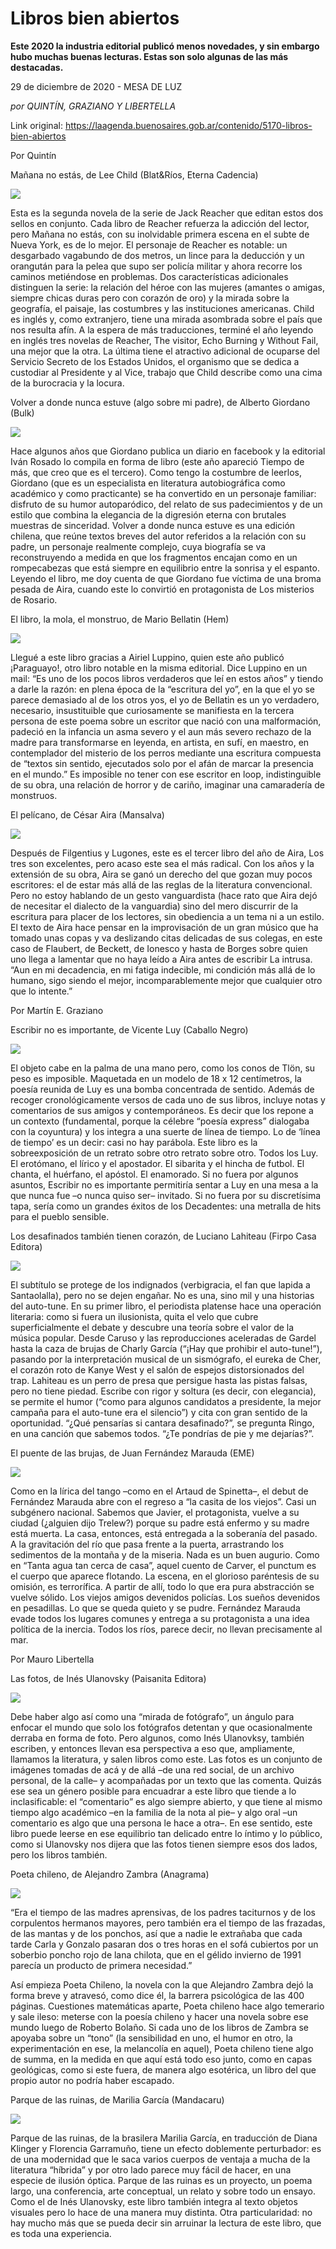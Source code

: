 # Libros bien abiertos

**Este 2020 la industria editorial publicó menos novedades, y sin embargo hubo muchas buenas lecturas. Estas son solo algunas de las más destacadas.**

29 de diciembre de 2020 - MESA DE LUZ

_por QUINTÍN, GRAZIANO Y LIBERTELLA_

Link original: https://laagenda.buenosaires.gob.ar/contenido/5170-libros-bien-abiertos



Por Quintín




Mañana no estás, de Lee Child (Blat&Ríos, Eterna Cadencia)




![](https://cdn.flowlikemusic.com/files/images/46686/0429a975-1e70-4929-bb8a-1e9867c4901a.jpeg)




Esta es la segunda novela de la serie de Jack Reacher que editan estos dos sellos en conjunto. Cada libro de Reacher refuerza la adicción del lector, pero Mañana no estás, con su inolvidable primera escena en el subte de Nueva York, es de lo mejor. El personaje de Reacher es notable: un desgarbado vagabundo de dos metros, un lince para la deducción y un orangután para la pelea que supo ser policía militar y ahora recorre los caminos metiéndose en problemas. Dos características adicionales distinguen la serie: la relación del héroe con las mujeres (amantes o amigas, siempre chicas duras pero con corazón de oro) y la mirada sobre la geografía, el paisaje, las costumbres y las instituciones americanas. Child es inglés y, como extranjero, tiene una mirada asombrada sobre el país que nos resulta afín. A la espera de más traducciones, terminé el año leyendo en inglés tres novelas de Reacher, The visitor, Echo Burning y Without Fail, una mejor que la otra. La última tiene el atractivo adicional de ocuparse del Servicio Secreto de los Estados Unidos, el organismo que se dedica a custodiar al Presidente y al Vice, trabajo que Child describe como una cima de la burocracia y la locura.




Volver a donde nunca estuve (algo sobre mi padre), de Alberto Giordano (Bulk)




![](https://cdn.flowlikemusic.com/files/images/46688/26008ba8-ba83-43cc-805f-1377f82d9ee3.png)




Hace algunos años que Giordano publica un diario en facebook y la editorial Iván Rosado lo compila en forma de libro (este año apareció Tiempo de más, que creo que es el tercero). Como tengo la costumbre de leerlos, Giordano (que es un especialista en literatura autobiográfica como académico y como practicante) se ha convertido en un personaje familiar: disfruto de su humor autoparódico, del relato de sus padecimientos y de un estilo que combina la elegancia de la digresión eterna con brutales muestras de sinceridad. Volver a donde nunca estuve es una edición chilena, que reúne textos breves del autor referidos a la relación con su padre, un personaje realmente complejo, cuya biografía se va reconstruyendo a medida en que los fragmentos encajan como en un rompecabezas que está siempre en equilibrio entre la sonrisa y el espanto. Leyendo el libro, me doy cuenta de que Giordano fue víctima de una broma pesada de Aira, cuando este lo convirtió en protagonista de Los misterios de Rosario.




El libro, la mola, el monstruo, de Mario Bellatin (Hem)




![](https://cdn.flowlikemusic.com/files/images/46689/e5105eff-878a-401e-87be-f37e86ecbc32.jpeg)




Llegué a este libro gracias a Airiel Luppino, quien este año publicó ¡Paraguayo!, otro libro notable en la misma editorial. Dice Luppino en un mail: “Es uno de los pocos libros verdaderos que leí en estos años” y tiendo a darle la razón: en plena época de la “escritura del yo”, en la que el yo se parece demasiado al de los otros yos, el yo de Bellatin es un yo verdadero, necesario, insustituible que curiosamente se manifiesta en la tercera persona de este poema sobre un escritor que nació con una malformación, padeció en la infancia un asma severo y el aun más severo rechazo de la madre para transformarse en leyenda, en artista, en sufí, en maestro, en contemplador del misterio de los perros mediante una escritura compuesta de “textos sin sentido, ejecutados solo por el afán de marcar la presencia en el mundo.” Es imposible no tener con ese escritor en loop, indistinguible de su obra, una relación de horror y de cariño, imaginar una camaradería de monstruos.




El pelícano, de César Aira (Mansalva)




![](https://cdn.flowlikemusic.com/files/images/46690/a99a1cf4-2595-457c-888c-620efe521267.jpeg)




Después de Filgentius y Lugones, este es el tercer libro del año de Aira, Los tres son excelentes, pero acaso este sea el más radical. Con los años y la extensión de su obra, Aira se ganó un derecho del que gozan muy pocos escritores: el de estar más allá de las reglas de la literatura convencional. Pero no estoy hablando de un gesto vanguardista (hace rato que Aira dejó de necesitar el dialecto de la vanguardia) sino del mero discurrir de la escritura para placer de los lectores, sin obediencia a un tema ni a un estilo. El texto de Aira hace pensar en la improvisación de un gran músico que ha tomado unas copas y va deslizando citas delicadas de sus colegas, en este caso de Flaubert, de Beckett, de Ionesco y hasta de Borges sobre quien uno llega a lamentar que no haya leído a Aira antes de escribir La intrusa. “Aun en mi decadencia, en mi fatiga indecible, mi condición más allá de lo humano, sigo siendo el mejor, incomparablemente mejor que cualquier otro que lo intente.”




Por Martín E. Graziano




Escribir no es importante, de Vicente Luy (Caballo Negro)




![](https://cdn.flowlikemusic.com/files/images/46692/8c796630-5eb3-4d47-819d-cd666c3e9d99.jpeg)




El objeto cabe en la palma de una mano pero, como los conos de Tlön, su peso es imposible. Maquetada en un modelo de 18 x 12 centímetros, la poesía reunida de Luy es una bomba concentrada de sentido. Además de recoger cronológicamente versos de cada uno de sus libros, incluye notas y comentarios de sus amigos y contemporáneos. Es decir que los repone a un contexto (fundamental, porque la célebre “poesía express” dialogaba con la coyuntura) y los integra a una suerte de línea de tiempo. Lo de ‘línea de tiempo’ es un decir: casi no hay parábola. Este libro es la sobreexposición de un retrato sobre otro retrato sobre otro. Todos los Luy. El erotómano, el lírico y el apostador. El sibarita y el hincha de futbol. El chanta, el huérfano, el apóstol. El enamorado. Si no fuera por algunos asuntos, Escribir no es importante permitiría sentar a Luy en una mesa a la que nunca fue –o nunca quiso ser– invitado. Si no fuera por su discretísima tapa, sería como un grandes éxitos de los Decadentes: una metralla de hits para el pueblo sensible.




Los desafinados también tienen corazón, de Luciano Lahiteau (Firpo Casa Editora)




![](https://cdn.flowlikemusic.com/files/images/46694/eec7472e-5637-4ae3-8e6a-54c743451b1a.jpeg)




El subtítulo se protege de los indignados (verbigracia, el fan que lapida a Santaolalla), pero no se dejen engañar. No es una, sino mil y una historias del auto-tune. En su primer libro, el periodista platense hace una operación literaria: como si fuera un ilusionista, quita el velo que cubre superficialmente el debate y descubre una teoría sobre el valor de la música popular. Desde Caruso y las reproducciones aceleradas de Gardel hasta la caza de brujas de Charly García (“¡Hay que prohibir el auto-tune!”), pasando por la interpretación musical de un sismógrafo, el eureka de Cher, el corazón roto de Kanye West y el salón de espejos distorsionados del trap. Lahiteau es un perro de presa que persigue hasta las pistas falsas, pero no tiene piedad. Escribe con rigor y soltura (es decir, con elegancia), se permite el humor (“como para algunos candidatos a presidente, la mejor campaña para el auto-tune era el silencio”) y cita con gran sentido de la oportunidad. “¿Qué pensarías si cantara desafinado?”, se pregunta Ringo, en una canción que sabemos todos. “¿Te pondrías de pie y me dejarías?”.




El puente de las brujas, de Juan Fernández Marauda (EME)




![](https://cdn.flowlikemusic.com/files/images/46696/21c4ab4c-e4b0-41bd-96fa-b492a3a93d7d.png)




Como en la lírica del tango –como en el Artaud de Spinetta–, el debut de Fernández Marauda abre con el regreso a “la casita de los viejos”. Casi un subgénero nacional. Sabemos que Javier, el protagonista, vuelve a su ciudad (¿alguien dijo Trelew?) porque su padre está enfermo y su madre está muerta. La casa, entonces, está entregada a la soberanía del pasado. A la gravitación del río que pasa frente a la puerta, arrastrando los sedimentos de la montaña y de la miseria. Nada es un buen augurio. Como en “Tanta agua tan cerca de casa”, aquel cuento de Carver, el punctum es el cuerpo que aparece flotando. La escena, en el glorioso paréntesis de su omisión, es terrorífica. A partir de allí, todo lo que era pura abstracción se vuelve sólido. Los viejos amigos devenidos policías. Los sueños devenidos en pesadillas. Lo que se queda quieto y se pudre. Fernández Marauda evade todos los lugares comunes y entrega a su protagonista a una idea política de la inercia. Todos los ríos, parece decir, no llevan precisamente al mar.




Por Mauro Libertella




Las fotos, de Inés Ulanovsky (Paisanita Editora)




![](https://cdn.flowlikemusic.com/files/images/46697/f6d18b6d-60be-4d05-bd50-c94d6c785b2c.jpeg)




Debe haber algo así como una “mirada de fotógrafo”, un ángulo para enfocar el mundo que solo los fotógrafos detentan y que ocasionalmente derraba en forma de foto. Pero algunos, como Inés Ulanovksy, también escriben, y entonces llevan esa perspectiva a eso que, ampliamente, llamamos la literatura, y salen libros como este. Las fotos es un conjunto de imágenes tomadas de acá y de allá –de una red social, de un archivo personal, de la calle– y acompañadas por un texto que las comenta. Quizás ese sea un género posible para encuadrar a este libro que tiende a lo inclasificable: el “comentario” es algo siempre abierto, y que tiene al mismo tiempo algo académico –en la familia de la nota al pie– y algo oral –un comentario es algo que una persona le hace a otra–. En ese sentido, este libro puede leerse en ese equilibrio tan delicado entre lo íntimo y lo público, como si Ulanovsky nos dijera que las fotos tienen siempre esos dos lados, pero los libros también.




Poeta chileno, de Alejandro Zambra (Anagrama)




![](https://cdn.flowlikemusic.com/files/images/46699/b06802ec-6454-4423-b1c4-b8a3da098008.jpeg)




“Era el tiempo de las madres aprensivas, de los padres taciturnos y de los corpulentos hermanos mayores, pero también era el tiempo de las frazadas, de las mantas y de los ponchos, así que a nadie le extrañaba que cada tarde Carla y Gonzalo pasaran dos o tres horas en el sofá cubiertos por un soberbio poncho rojo de lana chilota, que en el gélido invierno de 1991 parecía un producto de primera necesidad.”




Así empieza Poeta Chileno, la novela con la que Alejandro Zambra dejó la forma breve y atravesó, como dice él, la barrera psicológica de las 400 páginas. Cuestiones matemáticas aparte, Poeta chileno hace algo temerario y sale ileso: meterse con la poesía chileno y hacer una novela sobre ese mundo luego de Roberto Bolaño. Si cada uno de los libros de Zambra se apoyaba sobre un “tono” (la sensibilidad en uno, el humor en otro, la experimentación en ese, la melancolía en aquel), Poeta chileno tiene algo de summa, en la medida en que aquí está todo eso junto, como en capas geológicas, como si este fuera, de manera algo esotérica, un libro del que propio autor no podría haber escapado.




Parque de las ruinas, de Marilia García (Mandacaru)




![](https://cdn.flowlikemusic.com/files/images/46700/728499b5-d13a-4088-8706-173299ada858.jpeg)




Parque de las ruinas, de la brasilera Marilia García, en traducción de Diana Klinger y Florencia Garramuño, tiene un efecto doblemente perturbador: es de una modernidad que le saca varios cuerpos de ventaja a mucha de la literatura “híbrida” y por otro lado parece muy fácil de hacer, en una especie de ilusión óptica. Parque de las ruinas es un proyecto, un poema largo, una conferencia, arte conceptual, un relato y sobre todo un ensayo. Como el de Inés Ulanovsky, este libro también integra al texto objetos visuales pero lo hace de una manera muy distinta. Otra particularidad: no hay mucho más que se pueda decir sin arruinar la lectura de este libro, que es toda una experiencia.



